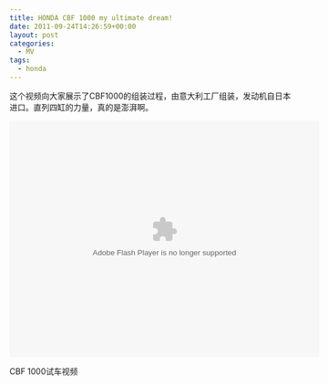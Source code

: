 ```yaml
---
title: HONDA CBF 1000 my ultimate dream!
date: 2011-09-24T14:26:59+00:00
layout: post
categories:
  - MV
tags:
  - honda
---
```


这个视频向大家展示了CBF1000的组装过程，由意大利工厂组装，发动机自日本进口。直列四缸的力量，真的是澎湃啊。

<embed height="415" width="544" quality="high" allowfullscreen="true" type="application/x-shockwave-flash" src="//static.hdslb.com/miniloader.swf" flashvars="aid=1066782&page=1" pluginspage="//www.adobe.com/shockwave/download/download.cgi?P1_Prod_Version=ShockwaveFlash"></embed>

CBF 1000试车视频